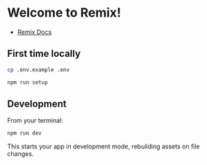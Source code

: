 # Welcome to Remix!

- [Remix Docs](https://remix.run/docs)

## First time locally

```sh
cp .env.example .env

npm run setup
```

## Development

From your terminal:

```sh
npm run dev
```

This starts your app in development mode, rebuilding assets on file changes.
